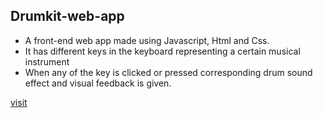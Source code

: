 <h2>Drumkit-web-app</h2>

<ul>
  <li>A front-end web app made using Javascript, Html and Css.</li>
  <li>It has different keys in the keyboard representing a certain musical instrument</li>
  <li>When any of the key is clicked or pressed corresponding drum sound effect and visual feedback is given.</li>
</ul>  
<a href="https://premforreal.github.io/Drumkit-web-app/">visit</a>

